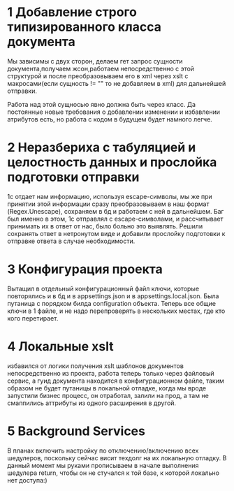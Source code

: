 ﻿# 1 Добавление строго типизированного класса документа

Мы зависимы с двух сторон, делаем гет запрос сущности документа,получаем жсон,работаем непосредственно с этой структурой и после преобразовываем его в xml через xslt с макросами(если сущность != "" то не добавляем в xml) для дальнейшей отправки.

Работа над этой сущносью явно должна быть через класс. Да постоянные новые требования о добавлении изменении и избавлении атрибутов есть, но работа с кодом в будущем будет намного легче.

# 2 Неразбериха с табуляцией и целостность данных и прослойка подготовки отправки
1с отдает нам информацию, используя escape-символы, мы же при принятии этой информации сразу преобразовываем в наш формат (Regex.Unescape), сохраняем в бд и работаем с ней в дальнейшем.
Баг был именно в этом, 1с отправлял с escape-символами, и рассчитывает принимать их в ответ от нас, было больно это выявлять.
Решили сохранять ответ в нетронутом виде и добавили прослойку подготовки к отправке ответа в случае необходимости.

# 3 Конфигурация проекта
Вытащил в отдельный конфигурационный файл ключи, которые повторялись и в бд и в appsettings.json и в appsettings.local.json.
Была путаница с порядком билда configuration объекта.
Теперь все общие ключи в 1 файле, и не надо перепроверять в нескольких местах, где кто кого перетирает.
# 4 Локальные xslt
избавился от логики получения xslt шаблонов документов непосредственно из проекта, работа теперь только через файловый сервис, а гуид документа находится в конфигурационном файле, таким образом не будет путаницы в локальной отладке, когда мы вроде запустили бизнес процесс, он отработал, залили на прод, а там не смаппились аттрибуты из одного расширения в другой.

# 5 Background Services
В планах включить настройку по отключению/включению всех шедулеров, поскольку сейчас висит техдолг на их локальную отладку. В данный момент мы руками прописываем в начале выполнения шедулера return, чтобы он не стучался к той базе, к которой локально нет доступа:)

